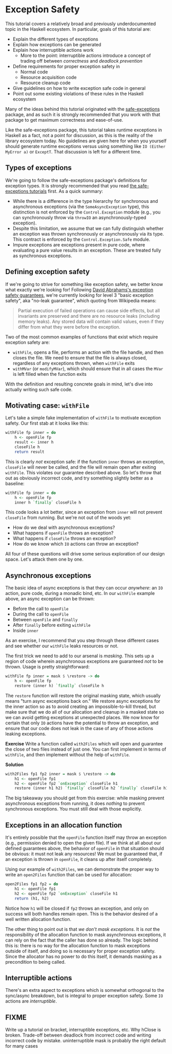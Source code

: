 # Exception Safety

This tutorial covers a relatively broad and previously underdocumented
topic in the Haskell ecosystem. In particular, goals of this tutorial
are:

* Explain the different types of exceptions
* Explain how exceptions can be generated
* Explain how interruptible actions work
    * More to the point: interruptible actions introduce a concept of
      trading off between *correctness* and *deadlock prevention*
* Define requirements for proper exception safety in
    * Normal code
    * Resource acquisition code
    * Resource cleanup code
* Give guidelines on how to write exception safe code in general
* Point out some existing violations of these rules in the Haskell
  ecosystem

Many of the ideas behind this tutorial originated with the
[safe-exceptions](/package/safe-exceptions) package, and as such it is
strongly recommended that you work with that package to get maximum
correctness and ease-of-use.

Like the safe-exceptions package, this tutorial takes runtime
exceptions in Haskell as a fact, not a point for discussion, as this
is the reality of the library ecosystem today. No guidelines are given
here for when you yourself should generate runtime exceptions versus
using something like `IO (Either MyError a)` or `ExceptT`. That
discussion is left for a different time.

## Types of exceptions

We're going to follow the safe-exceptions package's definitions for
exception types. It is strongly recommended that you read
[the safe-exceptions tutorials](/package/safe-exceptions) first. As a
quick summary:

* While there is a difference in the type hierarchy for synchronous
  and asynchronous exceptions (via the `SomeAsyncException` type),
  this distinction is not enforced by the `Control.Exception` module
  (e.g., you can synchronously throw via `throwIO` an
  asynchronously-typed exception).
* Despite this limitation, we assume that we can fully distinguish
  whether an exception was thrown synchronously or asynchronously via
  its type. This contract is enforced by the `Control.Exception.Safe`
  module.
* Impure exceptions are exceptions present in pure code, where
  evaluating a pure value results in an exception. These are treated
  fully as synchronous exceptions.

## Defining exception safety

If we're going to strive for something like exception safety, we
better know what exactly we're looking for! Following
[David Abrahams's exception safety guarantees](https://en.wikipedia.org/wiki/Exception_safety),
we're currently looking for level 3 "basic exception safety", aka
"no-leak guarantee", which quoting from Wikipedia means:

> Partial execution of failed operations can cause side effects, but
> all invariants are preserved and there are no resource leaks
> (including memory leaks). Any stored data will contain valid values,
> even if they differ from what they were before the exception.

Two of the most common examples of functions that exist which require exception safety are:

* `withFile`, opens a file, performs an action with the file handle,
  and then closes the file. We need to ensure that the file is always
  closed, regardless of any exceptions thrown, when `withFile` exits
* `withMVar` (or `modifyMVar`), which should ensure that in all cases
  the `MVar` is left filled when the function exits

With the definition and resulting concrete goals in mind, let's dive
into actually writing such safe code.

## Motivating case: `withFile`

Let's take a simple fake implementation of `withFile` to motivate
exception safety. Our first stab at it looks like this:

```haskell
withFile fp inner = do
    h <- openFile fp
    result <- inner h
    closeFile h
    return result
```

This is clearly _not_ exception safe: if the function `inner` throws
an exception, `closeFile` will never be called, and the file will
remain open after exiting `withFile`. This violates our guarantee
described above. So let's throw that out as obviously incorrect code,
and try something slightly better as a baseline:

```haskell
withFile fp inner = do
    h <- openFile fp
    inner h `finally` closeFile h
```

This code looks a lot better, since an exception from `inner` will not
prevent `closeFile` from running. But we're not out of the woods yet:

* How do we deal with asynchronous exceptions?
* What happens if `openFile` throws an exception?
* What happens if `closeFile` throws an exception?
* How do we know which `IO` actions can throw an exception?

All four of these questions will drive some serious exploration of our
design space. Let's attack them one by one.

## Asynchronous exceptions

The basic idea of async exceptions is that they can occur _anywhere_:
an `IO` action, pure code, during a monadic bind, etc. In our
`withFile` example above, an async exception can be thrown:

* Before the call to `openFile`
* During the call to `openFile`
* Between `openFile` and `finally`
* After `finally` before exiting `withFile`
* Inside `inner`

As an exercise, I recommend that you step through these different
cases and see whether our `withFile` leaks resources or not.

The first trick we need to add to our arsenal is *masking*. This sets
up a region of code wherein asynchronous exceptions are guaranteed
_not_ to be thrown. Usage is pretty straightforward:

```haskell
withFile fp inner = mask $ \restore -> do
    h <- openFile fp
    restore (inner h) `finally` closeFile h
```

The `restore` function will restore the original masking state, which
usually means "turn async exceptions back on." We restore async
exceptions for the inner action so as to avoid creating an
impossible-to-kill thread, but make sure that we do all of our
allocation and cleanup in a masked state so we can avoid getting
exceptions at unexpected places. We now know for certain that only
`IO` actions have the potential to throw an exception, and ensure that
our code does not leak in the case of any of those actions leaking
exceptions.

__Exercise__ Write a function called `with2Files` which will open and
guarantee the close of two files instead of just one. You can first
implement in terms of `withFile`, and then implement without the help
of `withFile`.

__Solution__

```haskell
with2Files fp1 fp2 inner = mask $ \restore -> do
    h1 <- openFile fp1
    h2 <- openFile fp2 `onException` closeFile h1
    restore (inner h1 h2) `finally` closeFile h2 `finally` closeFile h1
```

The big takeaway you should get from this exercise: while masking
prevent asynchronous exceptions from running, it does _nothing_ to
prevent synchronous exceptions. You must still deal with those
explicitly.

## Exceptions in an allocation function

It's entirely possible that the `openFile` function itself may throw
an exception (e.g., permission denied to open the given file). If we
think at all about our defined guarantees above, the behavior of
`openFile` in that situation should be obvious: it must not leak any
resources! We must be guaranteed that, if an exception is thrown in
`openFile`, it cleans up after itself completely.

Using our example of `with2Files`, we can demonstrate the proper way
to write an `open2Files` function that can be used for allocation:

```haskell
open2Files fp1 fp2 = do
    h1 <- openFile fp1
    h2 <- openFile fp2 `onException` closeFile h1
    return (h1, h2)
```

Notice how `h1` will be closed if `fp2` throws an exception, and only
on success will both handles remain open. This is the behavior desired
of a well written allocation function.

The other thing to point out is that _we don't mask exceptions_. It is
_not_ the responsibility of the allocation function to mask
asynchronous exceptions, it can rely on the fact that the caller has
done so already. The logic behind this is: there is no way for the
allocation function to mask exceptions outside of itself, and doing so
is necessary for proper exception safety. Since the allocator has no
power to do this itself, it demands masking as a precondition to being
called.

## Interruptible actions

There's an extra aspect to exceptions which is somewhat orthogonal to the sync/async breakdown, but is integral to proper exception safety. Some `IO` actions are _interruptible_. 

## FIXME

Write up a tutorial on bracket, interruptible exceptions, etc. Why
hClose is broken. Trade-off between deadlock from incorrect code and
writing incorrect code by mistake. uninterruptible mask is probably
the right default for many cases
